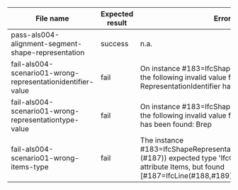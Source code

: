 | File name                                                  | Expected result | Error log                                                                                                                                                           | Description                                           |
|------------------------------------------------------------|-----------------|---------------------------------------------------------------------------------------------------------------------------------------------------------------------|-------------------------------------------------------|
| pass-als004-alignment-segment-shape-representation          | success         | n.a.                                                                                                                                                                |                                                       |
| fail-als004-scenario01-wrong-representationidentifier-value | fail            | On instance #183=IfcShapeRepresentati...(#178)) the following invalid value for RepresentationIdentifier has been found: Curve2D                                    | The expected RepresentationIdentifier value was Axis. |
| fail-als004-scenario01-wrong-representationtype-value       | fail            | On instance #183=IfcShapeRepresentati...(#178)) the following invalid value for RepresentationType has been found: Brep                                             | The expected RepresentationType value was Segment.    |
| fail-als004-scenario01-wrong-items-type                     | fail            | The instance #183=IfcShapeRepresentation(#17,'Axis','Segment',(#187)) expected type 'IfcCurveSegment' for the attribute Items, but found [#187=IfcLine(#188,#189)]  | The expected type of Items was IfcCurveSegment        |